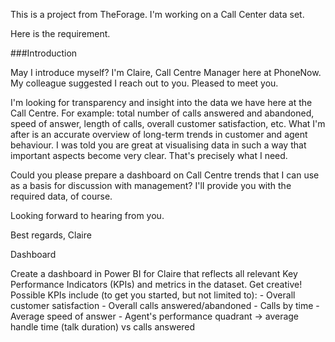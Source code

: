This is a project from TheForage. I'm working on a Call Center data set.

Here is the requirement.

###Introduction 

May I introduce myself? I'm Claire, Call Centre Manager here at PhoneNow. My colleague suggested I reach out to you. Pleased to meet you.

I'm looking for transparency and insight into the data we have here at the Call Centre. For example: total number of calls answered and abandoned, speed of answer, length of calls, overall customer satisfaction, etc. What I'm after is an accurate overview of long-term trends in customer and agent behaviour.
I was told you are great at visualising data in such a way that important aspects become very clear. That's precisely what I need.

Could you please prepare a dashboard on Call Centre trends that I can use as a basis for discussion with management? I'lI provide you with the required data, of course.

Looking forward to hearing from you.

Best regards,
Claire

Dashboard

Create a dashboard in Power BI for Claire that reflects all relevant Key Performance Indicators (KPIs) and metrics in the dataset. Get creative!
Possible KPIs include (to get you started, but not limited to):
    - Overall customer satisfaction
    - Overall calls answered/abandoned
    - Calls by time
    - Average speed of answer
    - Agent's performance quadrant -> average handle time (talk duration) vs calls answered
